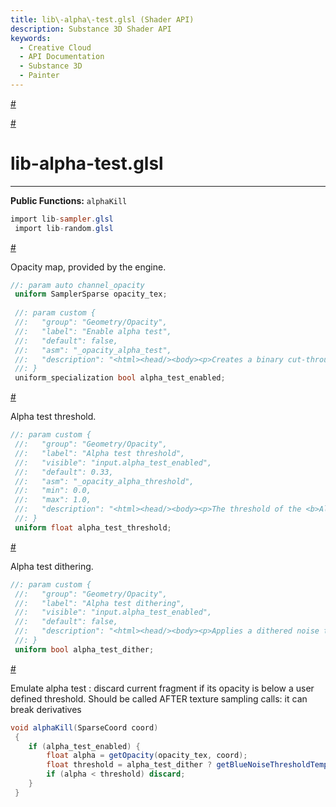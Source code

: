 ```yaml
---
title: lib\-alpha\-test.glsl (Shader API)
description: Substance 3D Shader API
keywords:
  - Creative Cloud
  - API Documentation
  - Substance 3D
  - Painter
---
```














[\#](#section-0)












[\#](#section-1)

lib\-alpha\-test.glsl
=====================

---




**Public Functions:**
`alphaKill`





```glsl
import lib-sampler.glsl
 import lib-random.glsl
```







[\#](#section-2)

Opacity map, provided by the engine.





```glsl
//: param auto channel_opacity
 uniform SamplerSparse opacity_tex;
 
 //: param custom {
 //:   "group": "Geometry/Opacity",
 //:   "label": "Enable alpha test",
 //:   "default": false,
 //:   "asm": "_opacity_alpha_test",
 //:   "description": "<html><head/><body><p>Creates a binary cut-through, meaning any point on the texture is either fully transparent or fully opaque.<br/><b>Please note:</b> The following channel needs to be present for this parameter to have an effect: <b>Opacity</b></p></body></html>"
 //: }
 uniform_specialization bool alpha_test_enabled;
```







[\#](#section-3)

Alpha test threshold.





```glsl
//: param custom {
 //:   "group": "Geometry/Opacity",
 //:   "label": "Alpha test threshold",
 //:   "visible": "input.alpha_test_enabled",
 //:   "default": 0.33,
 //:   "asm": "_opacity_alpha_threshold",
 //:   "min": 0.0,
 //:   "max": 1.0,
 //:   "description": "<html><head/><body><p>The threshold of the <b>Alpha test</b>. The geometry is displayed as fully transparent for values of the <b>Opacity</b> channel that are below this threshold.</p></body></html>"
 //: }
 uniform float alpha_test_threshold;
```







[\#](#section-4)

Alpha test dithering.





```glsl
//: param custom {
 //:   "group": "Geometry/Opacity",
 //:   "label": "Alpha test dithering",
 //:   "visible": "input.alpha_test_enabled",
 //:   "default": false,
 //:   "description": "<html><head/><body><p>Applies a dithered noise to the <b>Alpha test</b> mask.<br/><b>Please note</b>: It is recommended to enable <b>Activate Temporal Anti-Aliasing</b> in <b>Display Settings</b> for a smoother result.</p></body></html>"
 //: }
 uniform bool alpha_test_dither;
```







[\#](#section-5)

Emulate alpha test : discard current fragment if
 its opacity is below a user defined threshold.
 Should be called AFTER texture sampling calls: it can break derivatives





```glsl
void alphaKill(SparseCoord coord)
 {
 	if (alpha_test_enabled) {
 		float alpha = getOpacity(opacity_tex, coord);
 		float threshold = alpha_test_dither ? getBlueNoiseThresholdTemporal() : alpha_test_threshold;
 		if (alpha < threshold) discard;
 	}
 }
 
 
```






